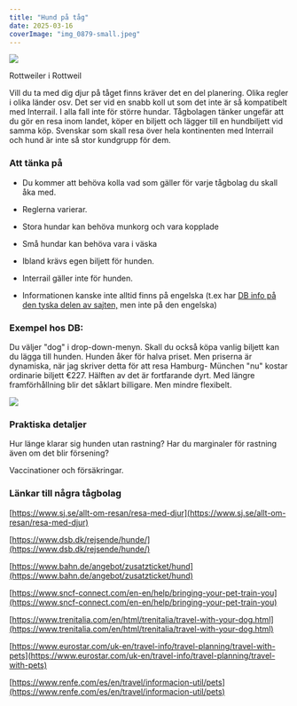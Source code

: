 ```yaml
---
title: "Hund på tåg"
date: 2025-03-16
coverImage: "img_0879-small.jpeg"
---
```


 

![](images/hund_1.jpeg?w=768)

<figcaption>

Rottweiler i Rottweil

</figcaption>

 

Vill du ta med dig djur på tåget finns kräver det en del planering. Olika regler i olika länder osv. Det ser vid en snabb koll ut som det inte är så kompatibelt med Interrail. I alla fall inte för större hundar. Tågbolagen tänker ungefär att du gör en resa inom landet, köper en biljett och lägger till en hundbiljett vid samma köp. Svenskar som skall resa över hela kontinenten med Interrail och hund är inte så stor kundgrupp för dem.

### Att tänka på

- Du kommer att behöva kolla vad som gäller för varje tågbolag du skall åka med.

- Reglerna varierar.

- Stora hundar kan behöva munkorg och vara kopplade

- Små hundar kan behöva vara i väska

- Ibland krävs egen biljett för hunden.

- Interrail gäller inte för hunden.

- Informationen kanske inte alltid finns på engelska (t.ex har [DB info på den tyska delen av sajten,](https://www.bahn.de/angebot/zusatzticket/hund) men inte på den engelska)

### Exempel hos DB:

Du väljer "dog" i drop-down-menyn. Skall du också köpa vanlig biljett kan du lägga till hunden. Hunden åker för halva priset. Men priserna är dynamiska, när jag skriver detta för att resa Hamburg- München "nu" kostar ordinarie biljett €227. Hälften av det är fortfarande dyrt. Med längre framförhållning blir det såklart billigare. Men mindre flexibelt.

![](images/hund_2.png?w=760)

### Praktiska detaljer

Hur länge klarar sig hunden utan rastning? Har du marginaler för rastning även om det blir försening?

Vaccinationer och försäkringar.

### Länkar till några tågbolag

[https://www.sj.se/allt-om-resan/resa-med-djur](https://www.sj.se/allt-om-resan/resa-med-djur)

[https://www.dsb.dk/rejsende/hunde/](https://www.dsb.dk/rejsende/hunde/)

[https://www.bahn.de/angebot/zusatzticket/hund](https://www.bahn.de/angebot/zusatzticket/hund)

[https://www.sncf-connect.com/en-en/help/bringing-your-pet-train-you](https://www.sncf-connect.com/en-en/help/bringing-your-pet-train-you)

[https://www.trenitalia.com/en/html/trenitalia/travel-with-your-dog.html](https://www.trenitalia.com/en/html/trenitalia/travel-with-your-dog.html)

[https://www.eurostar.com/uk-en/travel-info/travel-planning/travel-with-pets](https://www.eurostar.com/uk-en/travel-info/travel-planning/travel-with-pets)

[https://www.renfe.com/es/en/travel/informacion-util/pets](https://www.renfe.com/es/en/travel/informacion-util/pets)

